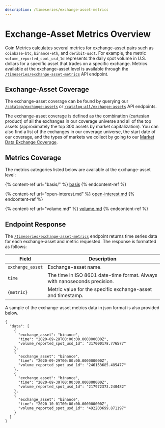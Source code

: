 ```yaml
---
description: /timeseries/exchange-asset-metrics
---
```


# Exchange-Asset Metrics Overview

Coin Metrics calculates several metrics for exchange-asset pairs such as `coinbase-btc`, `binance-eth`, and `deribit-usdt`. For example, the metric `volume_reported_spot_usd_1d` represents the daily spot volume in U.S. dollars for a specific asset that trades on a specific exchange. Metrics available at the exchange-asset level is available through the [`/timeseries/exchange-asset-metrics`](https://docs.coinmetrics.io/api/v4#operation/getTimeseriesExchangeAssetMetrics) API endpoint.

## Exchange-Asset Coverage

The exchange-asset coverage can be found by querying our [`/catalog/exchange-assets`](https://docs.coinmetrics.io/api/v4#operation/getCatalogExchangeAssets) or [`/catalog-all/exchange-assets`](https://docs.coinmetrics.io/api/v4#operation/getCatalogAllExchangeAssets) API endpoints.&#x20;

The exchange-asset coverage is defined as the combination (cartesian product) of all the exchanges in our coverage universe and all of the top assets (approximately the top 300 assets by market capitalization). You can also find a list of the exchanges in our coverage universe, the start date of our coverage, and the types of markets we collect by going to our [Market Data Exchange Coverage](https://docs.coinmetrics.io/exchanges/all-exchanges).&#x20;

## Metrics Coverage

The metrics categories listed below are available at the exchange-asset level:&#x20;

{% content-ref url="basis/" %}
[basis](basis/)
{% endcontent-ref %}

{% content-ref url="open-interest.md" %}
[open-interest.md](open-interest.md)
{% endcontent-ref %}

{% content-ref url="volume.md" %}
[volume.md](volume.md)
{% endcontent-ref %}

## Endpoint Response

The [`/timeseries/exchange-asset-metrics`](https://docs.coinmetrics.io/api/v4#operation/getTimeseriesExchangeAssetMetrics) endpoint returns time series data for each exchange-asset and metric requested.  The response is formatted as follows:

| Field            | Description                                                               |
| ---------------- | ------------------------------------------------------------------------- |
| `exchange_asset` | Exchange-asset name.                                                      |
| `time`           | The time in ISO 8601 date-time format. Always with nanoseconds precision. |
| `{metric}`       | Metric value for the specific exchange-asset and timestamp.               |

A sample of the exchange-asset metrics data in json format is also provided below.

```
{
  "data": [
    {
      "exchange_asset": "binance",
      "time": "2020-09-28T00:00:00.000000000Z",
      "volume_reported_spot_usd_1d": "317000178.776577"
    },
    {
      "exchange_asset": "binance",
      "time": "2020-09-29T00:00:00.000000000Z",
      "volume_reported_spot_usd_1d": "246153685.485477"
    },
    {
      "exchange_asset": "binance",
      "time": "2020-09-30T00:00:00.000000000Z",
      "volume_reported_spot_usd_1d": "217972373.240482"
    },
    {
      "exchange_asset": "binance",
      "time": "2020-10-01T00:00:00.000000000Z",
      "volume_reported_spot_usd_1d": "492203699.871197"
    }
  ]
}
```
